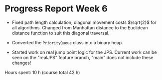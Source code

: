 # Progress Report Week 6

- Fixed path length calculation; diagonal movement costs $\sqrt{2}$ for all algorithms. Changed from Manhattan distance to the Euclidean distance function to suit this diagonal traversal.

- Converted the `PriorityQueue` class into a binary heap.

- Started work on real jump point logic for the JPS. Current work can be seen on the "realJPS" feature branch, "main" does not include these changes!

Hours spent: 10 h (course total 42 h)
